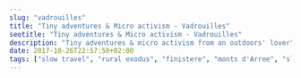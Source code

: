 ```yaml
---
slug: "vadrouilles"
title: "Tiny adventures & Micro activism - Vadrouilles"
seotitle: "Tiny adventures & Micro activism - Vadrouilles"
description: "Tiny adventures & micro activism from an outdoors' lover"
date: 2017-10-26T22:57:50+02:00
tags: ["slow travel", "rural exodus", "finistere", "monts d'Arree", "slow life", "neorural", "photography", "brittany"]
---
```


